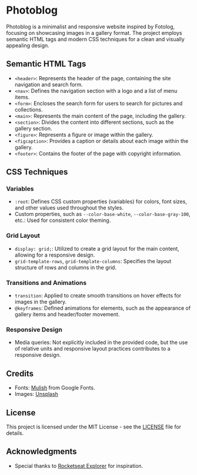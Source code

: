 # Photoblog

Photoblog is a minimalist and responsive website inspired by Fotolog, focusing on showcasing images in a gallery format. The project employs semantic HTML tags and modern CSS techniques for a clean and visually appealing design.

## Semantic HTML Tags

- `<header>`: Represents the header of the page, containing the site navigation and search form.
- `<nav>`: Defines the navigation section with a logo and a list of menu items.
- `<form>`: Encloses the search form for users to search for pictures and collections.
- `<main>`: Represents the main content of the page, including the gallery.
- `<section>`: Divides the content into different sections, such as the gallery section.
- `<figure>`: Represents a figure or image within the gallery.
- `<figcaption>`: Provides a caption or details about each image within the gallery.
- `<footer>`: Contains the footer of the page with copyright information.

## CSS Techniques

### Variables

- `:root`: Defines CSS custom properties (variables) for colors, font sizes, and other values used throughout the styles.
- Custom properties, such as `--color-base-white`, `--color-base-gray-100`, etc.: Used for consistent color theming.

### Grid Layout

- `display: grid;`: Utilized to create a grid layout for the main content, allowing for a responsive design.
- `grid-template-rows`, `grid-template-columns`: Specifies the layout structure of rows and columns in the grid.

### Transitions and Animations

- `transition`: Applied to create smooth transitions on hover effects for images in the gallery.
- `@keyframes`: Defined animations for elements, such as the appearance of gallery items and header/footer movement.

### Responsive Design

- Media queries: Not explicitly included in the provided code, but the use of relative units and responsive layout practices contributes to a responsive design.

## Credits

- Fonts: [Mulish](https://fonts.google.com/specimen/Mulish) from Google Fonts.
- Images: [Unsplash](https://unsplash.com/)

## License

This project is licensed under the MIT License - see the [LICENSE](LICENSE) file for details.

## Acknowledgments

- Special thanks to [Rocketseat Explorer](https://rocketseat.com.br/) for inspiration.

